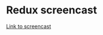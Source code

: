 <h1>Redux screencast</h1

<a href="https://www.youtube.com/watch?v=-m3evZuzXC8&index=1&list=PLqHlAwsJRxANFIgAf7BO8hNYdvipLERxQ">Link to screencast</a>